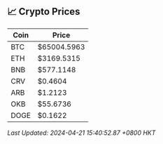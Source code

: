 ## 📈 Crypto Prices

| Coin | Price |
| ---- | ----- |
| BTC | $65004.5963 |
| ETH | $3169.5315 |
| BNB | $577.1148 |
| CRV | $0.4604 |
| ARB | $1.2123 |
| OKB | $55.6736 |
| DOGE | $0.1622 |

_Last Updated: 2024-04-21 15:40:52.87 +0800 HKT_